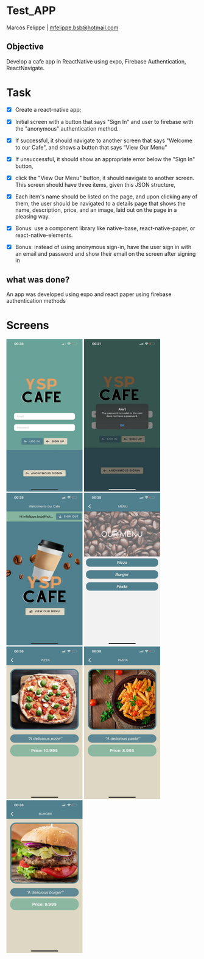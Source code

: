 # Test_APP
Marcos Felippe | mfelippe.bsb@hotmail.com

## Objective
Develop a cafe app in ReactNative using expo, Firebase Authentication, ReactNavigate.

# Task 
- [X] Create a react-native app;
- [X] Initial screen with a button that says "Sign In" and user to firebase with the "anonymous" authentication method.
- [X] If successful, it should navigate to another screen that says "Welcome to our Cafe", and shows
a button that says “View Our Menu”
- [X] If unsuccessful, it should show an appropriate error below the "Sign In" button,
- [X] click the "View Our Menu" button, it should navigate to another screen. This screen should
have three items, given this JSON structure,
- [X] Each item's name should be listed on the page, and upon clicking any of them, the user should be
navigated to a details page that shows the name, description, price, and an image, laid out on the page in
a pleasing way.
- [X] Bonus: use a component library like native-base, react-native-paper, or react-native-elements.
- [X] Bonus: instead of using anonymous sign-in, have the user sign in with an email and password and show
their email on the screen after signing in


## what was done?
An app was developed using expo and react paper using firebase authentication methods

# Screens
<img src="https://github.com/mfelippe/Test_app/blob/main/screenshots%20ysp/login.jpeg" height="400" width="200"/>
<img src="https://github.com/mfelippe/Test_app/blob/main/screenshots%20ysp/login-error.jpeg" height="400" width="200"/>
<img src="https://github.com/mfelippe/Test_app/blob/main/screenshots%20ysp/home.jpeg" height="400" width="200"/>
<img src="https://github.com/mfelippe/Test_app/blob/main/screenshots%20ysp/menu.jpeg" height="400" width="200"/>
<img src="https://github.com/mfelippe/Test_app/blob/main/screenshots%20ysp/pizza-page.jpeg" height="400" width="200"/>
<img src="https://github.com/mfelippe/Test_app/blob/main/screenshots%20ysp/pasta-page.jpeg" height="400" width="200"/>
<img src="https://github.com/mfelippe/Test_app/blob/main/screenshots%20ysp/burger-page.jpeg" height="400" width="200"/>



